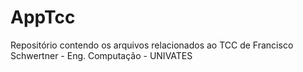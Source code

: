 # AppTcc

Repositório contendo os arquivos relacionados ao TCC de Francisco Schwertner - Eng. Computação - UNIVATES
